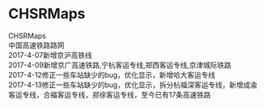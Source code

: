# CHSRMaps
CHSRMaps
<br>中国高速铁路路网
<br>2017-4-07新增京沪高铁线
<br>2017-4-09新增京广高速铁路,宁杭客运专线,郑西客运专线,京津城际铁路
<br>2017-4-12修正一些车站缺少的bug，优化显示，新增哈大客运专线
<br>2017-4-13修正一些车站缺少的bug，优化显示，拆分杭福深客运专线，新增成渝客运专线，合福客运专线，郑徐客运专线，至今已有17条高速铁路
